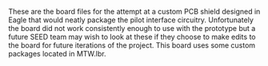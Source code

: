 These are the board files for the attempt at a custom PCB shield designed in Eagle that would neatly package the pilot interface circuitry.
Unfortunately the board did not work consistently enough to use with the prototype but a future SEED team may wish to
look at these if they choose to make edits to the board for future iterations of the project.
This board uses some custom packages located in MTW.lbr.
